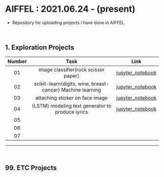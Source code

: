 # AIFFEL : 2021.06.24 - (present)
* Repository for uploading projects I have done in AIFFEL.

<br/>

## 1. Exploration Projects

| Number | Task | Link |
| :---: | :---: | :---: |
| 01 | image classifier(rock scissor paper) | [jupyter_notebook](https://github.com/minji2744/AIFFEL/tree/master/E1) |
| 02 | scikit-learn(digits, wine, breast-cancer) Machine learning | [jupyter_notebook](https://github.com/minji2744/AIFFEL/tree/master/E2) |
| 03 | attaching sticker on face image | [jupyter_notebook](https://github.com/minji2744/AIFFEL/blob/master/E3/E3_image_sticker.ipynb) |
| 04 | (LSTM) modeling text generator to produce lyrics | [jupyter_notebook](https://github.com/minji2744/AIFFEL/blob/master/E4/E4_Lyricist.ipynb) |
| 05 |  |  |
| 06 |  |  |
| 07 |  |  |

<hr/>

<br/>

## 99. ETC Projects
